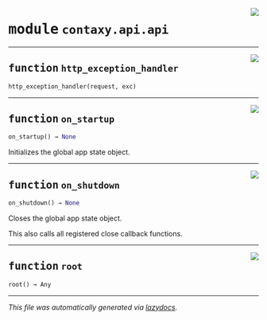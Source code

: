 <!-- markdownlint-disable -->

<a href="https://github.com/ml-tooling/contaxy/blob/main/backend/src/contaxy/api/api.py#L0"><img align="right" style="float:right;" src="https://img.shields.io/badge/-source-cccccc?style=flat-square"></a>

# <kbd>module</kbd> `contaxy.api.api`





---

<a href="https://github.com/ml-tooling/contaxy/blob/main/backend/src/contaxy/api/api.py#L36"><img align="right" style="float:right;" src="https://img.shields.io/badge/-source-cccccc?style=flat-square"></a>

## <kbd>function</kbd> `http_exception_handler`

```python
http_exception_handler(request, exc)
```






---

<a href="https://github.com/ml-tooling/contaxy/blob/main/backend/src/contaxy/api/api.py#L49"><img align="right" style="float:right;" src="https://img.shields.io/badge/-source-cccccc?style=flat-square"></a>

## <kbd>function</kbd> `on_startup`

```python
on_startup() → None
```

Initializes the global app state object. 


---

<a href="https://github.com/ml-tooling/contaxy/blob/main/backend/src/contaxy/api/api.py#L56"><img align="right" style="float:right;" src="https://img.shields.io/badge/-source-cccccc?style=flat-square"></a>

## <kbd>function</kbd> `on_shutdown`

```python
on_shutdown() → None
```

Closes the global app state object. 

This also calls all registered close callback functions. 


---

<a href="https://github.com/ml-tooling/contaxy/blob/main/backend/src/contaxy/api/api.py#L77"><img align="right" style="float:right;" src="https://img.shields.io/badge/-source-cccccc?style=flat-square"></a>

## <kbd>function</kbd> `root`

```python
root() → Any
```








---

_This file was automatically generated via [lazydocs](https://github.com/ml-tooling/lazydocs)._
